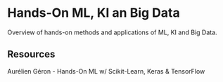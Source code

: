 # Hands-On ML, KI an Big Data
Overview of hands-on methods and applications of ML, KI and Big Data.

## Resources
Aurélien Géron - Hands-On ML w/ Scikit-Learn, Keras & TensorFlow

<!--
TODO:
-->
